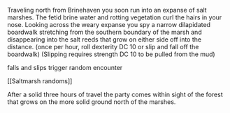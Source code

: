 
Traveling north from Brinehaven you soon run into an expanse of salt marshes. The fetid brine water and rotting vegetation curl the hairs in your nose. Looking across the weary expanse you spy a narrow dilapidated boardwalk stretching from the southern boundary of the marsh and disappearing into the salt reeds that grow on either side off into the distance.
(once per hour, roll dexterity DC 10 or slip and fall off the boardwalk)
(Slipping requires strength DC 10 to be pulled from the mud)

falls and slips trigger random encounter

[[Saltmarsh randoms]]

After a solid three hours of travel the party comes within sight of the forest that grows on the more solid ground north of the marshes.